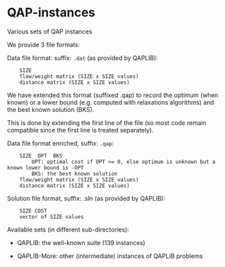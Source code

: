 # QAP-instances
Various sets of QAP instances

We provide 3 file formats:

Data file format: suffix: `.dat` (as provided by QAPLIB):

        SIZE
        flow/weight matrix (SIZE x SIZE values)
        distance matrix (SIZE x SIZE values)


We have extended this format (suffixed .qap) to record the optimum (when known) or a lower bound (e.g. computed with relaxations algorithms) and the best known solution (BKS).

This is done by extending the first line of the file (so most code remain compatible since the first line is treated separately).

Data file format enriched, suffix: `.qap`:


        SIZE  OPT  BKS
            OPT: optimal cost if OPT >= 0, else optimum is unknown but a known lower bound is -OPT
            BKS: the best known solution
        flow/weight matrix (SIZE x SIZE values)
        distance matrix (SIZE x SIZE values)

Solution file format, suffix: .sln (as provided by QAPLIB):

        SIZE COST
        vector of SIZE values

Available sets (in different sub-directories):

* QAPLIB: the well-known suite (139 instances)

* QAPLIB-More: other (intermediate) instances of QAPLIB problems


